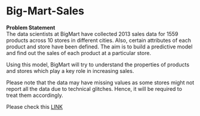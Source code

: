 # Big-Mart-Sales

<B>Problem Statement</B><BR>
The data scientists at BigMart have collected 2013 sales data for 1559 products across 10 stores in different cities. Also, certain attributes of each product and store have been defined. The aim is to build a predictive model and find out the sales of each product at a particular store.

Using this model, BigMart will try to understand the properties of products and stores which play a key role in increasing sales.

 

Please note that the data may have missing values as some stores might not report all the data due to technical glitches. Hence, it will be required to treat them accordingly.

Please check this <a href="https://datahack.analyticsvidhya.com/contest/practice-problem-big-mart-sales-iii/">LINK</a>
